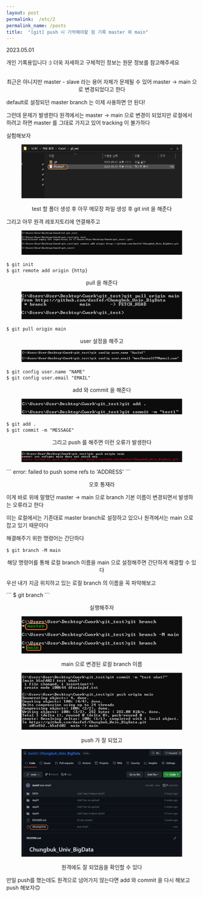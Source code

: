 ```yaml
---
layout: post
permalink:  /etc/2
permalink_name: /posts
title:  "[git] push 시 기억해야할 점 기록 master 와 main"
---
```

<p class="date">2023.05.01</p>

<p class="caution">개인 기록용입니다 :)
더욱 자세하고 구체적인 정보는
원문 정보를 참고해주세요</p>

<p style="text-align:center">
<br>
최근은 아니지만 master - slave 라는 용어 자체가
문제될 수 있어 master -> main 으로 변경되었다고 한다

default로 설정되던 master branch 는
이제 사용하면 안 된다!

그런데 문제가 발생한다​
원격에서는 master -> main 으로 변경이 되었지만
로컬에서 하려고 하면 master 를 그대로 가지고 있어
tracking 이 불가하다

실험해보자
</p>
<figure class="fig">
<img class="image" src="/contents/imgs/etc_2/1.png">
</figure>
<p style="text-align:center">
test 할 폴더 생성 후
아무 메모장 파일 생성 후
git init 을 해준다

그리고 아무 원격 레포지토리에 연결해주고
</p>

<figure class="fig">
<img class="image" src="/contents/imgs/etc_2/2.png">
</figure>

```
$ git init
$ git remote add origin {http}
```

<p style="text-align:center">
pull 을 해준다
</p>
<figure class="fig">
<img class="image" src="/contents/imgs/etc_2/3.png">
</figure>


```
$ git pull origin main
```

<p style="text-align:center">
user 설정을 해주고
</p>
<figure class="fig">
<img class="image" src="/contents/imgs/etc_2/4.png">
</figure>

```
$ git config user.name "NAME"
$ git config user.email "EMAIL"
```

<p style="text-align:center">
add 와 commit 을 해준다
</p>
<figure class="fig">
<img class="image" src="/contents/imgs/etc_2/5.png">
</figure>

```
$ git add .
$ git commit -m "MESSAGE"
```
<p style="text-align:center">
그리고 push 를 해주면
이런 오류가 발생한다
</p>
<figure class="fig">
<img class="image" src="/contents/imgs/etc_2/6.png">
</figure>
```
error: failed to push some refs to 'ADDRESS'
```
<p style="text-align:center">
오호 통재라

이게 바로 위에 말했던
master -> main 으로
branch 기본 이름이 변경되면서
발생하는 오류라고 한다

이는 로컬에서는 기존대로 master branch로 설정하고 있으나
원격에서는 main 으로 잡고 있기 때문이다

해결해주기 위한 명령어는 간단하다
</p>

```
$ git branch -M main
```
<p style="text-align:center">
해당 명령어를 통해
로컬 branch 이름을 main 으로 설정해주면
간단하게 해결할 수 있다

우선 내가 지금 위치하고 있는
로컬 branch 의 이름을 꼭 파악해보고
</p>
```
$ git branch
```

<p style="text-align:center">
실행해주자
</p>
<figure class="fig">
<img class="image" src="/contents/imgs/etc_2/7.png">
</figure>
<p style="text-align:center">
main 으로 변경된 로컬 branch 이름
</p>

<figure class="fig">
<img class="image" src="/contents/imgs/etc_2/8.png">
</figure>
<p style="text-align:center">
push 가 잘 되었고
</p>
<figure class="fig">
<img class="image" src="/contents/imgs/etc_2/9.png">
</figure>
<p style="text-align:center">
원격에도 잘 되었음을 확인할 수 있다

만일 push를 했는데도 원격으로 넘어가지 않는다면
add 와 commit 을 다시 해보고 push 해보자🙃
</p>